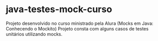 # java-testes-mock-curso
Projeto desenvolvido no curso ministrado pela Alura (Mocks em Java: Conhecendo o Mockito)
Projeto consta com alguns casos de testes unitários utilizando mocks.
